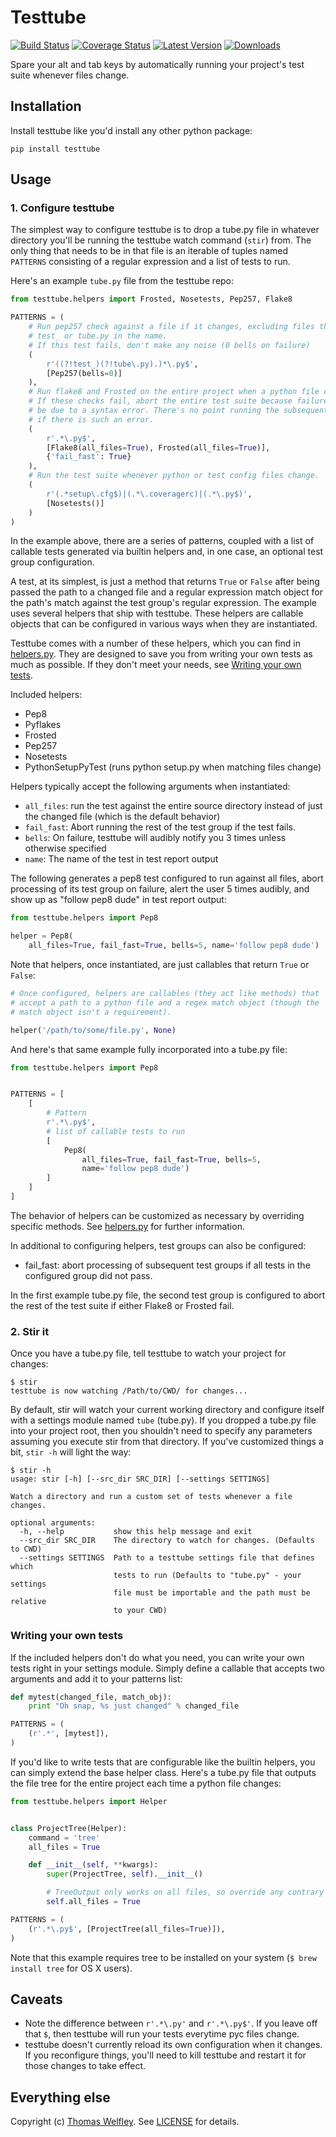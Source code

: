 # Testtube

[![Build Status](https://travis-ci.org/thomasw/testtube.png)](https://travis-ci.org/thomasw/testtube)
[![Coverage Status](https://coveralls.io/repos/thomasw/testtube/badge.png)](https://coveralls.io/r/thomasw/testtube)
[![Latest Version](https://pypip.in/v/testtube/badge.png)](https://pypi.python.org/pypi/testtube/)
[![Downloads](https://pypip.in/d/testtube/badge.png)](https://pypi.python.org/pypi/testtube/)

Spare your alt and tab keys by automatically running your project's test suite
whenever files change.

## Installation

Install testtube like you'd install any other python package:

```
pip install testtube
```

## Usage

### 1. Configure testtube

The simplest way to configure testtube is to drop a tube.py file in whatever
directory you'll be running the testtube watch command (`stir`) from.
The only thing that needs to be in that file is an iterable of tuples named
`PATTERNS` consisting of a regular expression and a list of tests to run.

Here's an example `tube.py` file from the testtube repo:

```python
from testtube.helpers import Frosted, Nosetests, Pep257, Flake8

PATTERNS = (
    # Run pep257 check against a file if it changes, excluding files that have
    # test_ or tube.py in the name.
    # If this test fails, don't make any noise (0 bells on failure)
    (
        r'((?!test_)(?!tube\.py).)*\.py$',
        [Pep257(bells=0)]
    ),
    # Run flake8 and Frosted on the entire project when a python file changes.
    # If these checks fail, abort the entire test suite because failure might
    # be due to a syntax error. There's no point running the subsequent tests
    # if there is such an error.
    (
        r'.*\.py$',
        [Flake8(all_files=True), Frosted(all_files=True)],
        {'fail_fast': True}
    ),
    # Run the test suite whenever python or test config files change.
    (
        r'(.*setup\.cfg$)|(.*\.coveragerc)|(.*\.py$)',
        [Nosetests()]
    )
)
```

In the example above, there are a series of patterns, coupled with a list of
callable tests generated via builtin helpers and, in one case, an optional test
group configuration.

A test, at its simplest, is just a method that returns `True` or `False` after
being passed the path to a changed file and a regular expression
match object for the path's match against the test group's regular expression.
The example uses several helpers that ship with testtube. These helpers
are callable objects that can be configured in various ways when they are
instantiated.

Testtube comes with a number of these helpers, which you can find in
[helpers.py](https://github.com/thomasw/testtube/blob/master/testtube/helpers.py).
They are designed to save you from writing your own tests as much
as possible. If they don't meet your needs, see
[Writing your own tests](#writing-your-own-tests).

Included helpers:

* Pep8
* Pyflakes
* Frosted
* Pep257
* Nosetests
* PythonSetupPyTest (runs python setup.py when matching files change)

Helpers typically accept the following arguments when instantiated:

* `all_files`: run the test against the entire source directory instead of just
  the changed file (which is the default behavior)
* `fail_fast`: Abort running the rest of the test group if the test fails.
* `bells`: On failure, testtube will audibly notify you 3 times unless otherwise
  specified
* `name`: The name of the test in test report output

The following generates a pep8 test configured to run against all files,
abort processing of its test group on failure, alert the user 5 times audibly,
and show up as "follow pep8 dude" in test report output:

```python
from testtube.helpers import Pep8

helper = Pep8(
    all_files=True, fail_fast=True, bells=5, name='follow pep8 dude')
```

Note that helpers, once instantiated, are just callables that return `True` or
`False`:

```python
# Once configured, helpers are callables (they act like methods) that
# accept a path to a python file and a regex match object (though the
# match object isn't a requirement).

helper('/path/to/some/file.py', None)
```

And here's that same example fully incorporated into a tube.py file:

```python
from testtube.helpers import Pep8


PATTERNS = [
    [
        # Pattern
        r'.*\.py$',
        # list of callable tests to run
        [
            Pep8(
                all_files=True, fail_fast=True, bells=5,
                name='follow pep8 dude')
        ]
    ]
]
```

The behavior of helpers can be customized as necessary by overriding
specific methods. See [helpers.py](https://github.com/thomasw/testtube/blob/master/testtube/helpers.py)
for further information.

In additional to configuring helpers, test groups can also be configured:

* fail_fast: abort processing of subsequent test groups if all tests in the
  configured group did not pass.

In the first example tube.py file, the second test group is configured to abort
the rest of the test suite if either Flake8 or Frosted fail.

### 2. Stir it

Once you have a tube.py file, tell testtube to watch your project for changes:

    $ stir
    testtube is now watching /Path/to/CWD/ for changes...

By default, stir will watch your current working directory and configure
itself with a settings module named `tube` (tube.py). If you dropped a tube.py
file into your project root, then you shouldn't need to specify any parameters
assuming you execute stir from that directory. If you've customized things a
bit, `stir -h` will light the way:

```
$ stir -h
usage: stir [-h] [--src_dir SRC_DIR] [--settings SETTINGS]

Watch a directory and run a custom set of tests whenever a file changes.

optional arguments:
  -h, --help           show this help message and exit
  --src_dir SRC_DIR    The directory to watch for changes. (Defaults to CWD)
  --settings SETTINGS  Path to a testtube settings file that defines which
                       tests to run (Defaults to "tube.py" - your settings
                       file must be importable and the path must be relative
                       to your CWD)
```

### Writing your own tests

If the included helpers don't do what you need, you can write your own tests
right in your settings module. Simply define a callable that accepts two
arguments and add it to your patterns list:

```python
def mytest(changed_file, match_obj):
    print "Oh snap, %s just changed" % changed_file

PATTERNS = (
    (r'.*', [mytest]),
)
```

If you'd like to write tests that are configurable like the builtin helpers,
you can simply extend the base helper class. Here's a tube.py file that outputs
the file tree for the entire project each time a python file changes:

```python
from testtube.helpers import Helper


class ProjectTree(Helper):
    command = 'tree'
    all_files = True

    def __init__(self, **kwargs):
        super(ProjectTree, self).__init__()

        # TreeOutput only works on all files, so override any contrary config
        self.all_files = True

PATTERNS = (
    (r'.*\.py$', [ProjectTree(all_files=True)]),
)

```

Note that this example requires tree to be installed on your system
(`$ brew install tree` for OS X users).

## Caveats

* Note the difference between `r'.*\.py'` and `r'.*\.py$'`. If you leave off
  that `$`, then testtube will run your tests everytime pyc files change.
* testtube doesn't currently reload its own configuration when it changes. If
  you reconfigure things, you'll need to kill testtube and restart it for those
  changes to take effect.

## Everything else

Copyright (c) [Thomas Welfley](http://welfley.me). See
[LICENSE](https://github.com/thomasw/testtube/blob/master/LICENSE) for
details.
